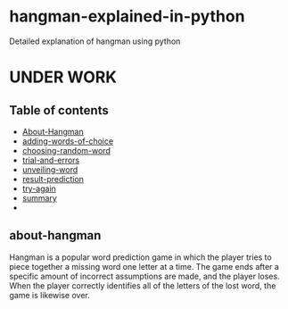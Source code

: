# hangman-explained-in-python
Detailed explanation of hangman using python 

<h1>UNDER WORK</h1>

## Table of contents
* [About-Hangman](#about-hangman)
* [adding-words-of-choice](#adding-words-of-choice)
* [choosing-random-word](#choosing-random-word)
* [trial-and-errors](#trial-and-errors)
* [unveiling-word](#unveiling-word)
* [result-prediction](#result-prediction)
* [try-again](#try-again)
* [summary](#summary)
* [](#)

## about-hangman
Hangman is a popular word prediction game in which the player tries to piece together a missing word one letter at a time. The game ends after a specific amount of incorrect assumptions are made, and the player loses. When the player correctly identifies all of the letters of the lost word, the game is likewise over. 

